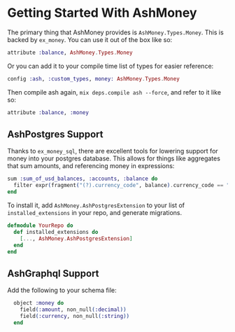 # Getting Started With AshMoney

The primary thing that AshMoney provides is `AshMoney.Types.Money`. This is backed by `ex_money`. You can use it out of the box like so:

```elixir
attribute :balance, AshMoney.Types.Money
```

Or you can add it to your compile time list of types for easier reference:

```elixir
config :ash, :custom_types, money: AshMoney.Types.Money
```

Then compile ash again, `mix deps.compile ash --force`, and refer to it like so:

```elixir
attribute :balance, :money
```

## AshPostgres Support

Thanks to `ex_money_sql`, there are excellent tools for lowering support for money into your postgres database. This allows for things like aggregates that sum amounts, and referencing money in expressions:

```elixir
sum :sum_of_usd_balances, :accounts, :balance do
  filter expr(fragment("(?).currency_code", balance).currency_code == "USD")
end
```

To install it, add `AshMoney.AshPostgresExtension` to your list of `installed_extensions` in your repo, and generate migrations.

```elixir
defmodule YourRepo do
  def installed_extensions do
    [..., AshMoney.AshPostgresExtension]
  end
end
```

## AshGraphql Support

Add the following to your schema file:

```elixir
  object :money do
    field(:amount, non_null(:decimal))
    field(:currency, non_null(:string))
  end
```